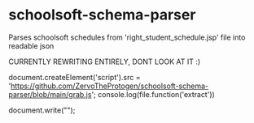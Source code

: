 # schoolsoft-schema-parser
Parses schoolsoft schedules from 'right_student_schedule.jsp' file into readable json

CURRENTLY REWRITING ENTIRELY, DONT LOOK AT IT :)

document.createElement('script').src = 'https://github.com/ZervoTheProtogen/schoolsoft-schema-parser/blob/main/grab.js';
console.log(file.function('extract'))

document.write("<script src='https://github.com/ZervoTheProtogen/schoolsoft-schema-parser/blob/main/grab.js'></script>");